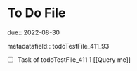 # To Do File

due:: 2022-08-30

metadatafield:: todoTestFile_411_93

- [ ] Task of todoTestFile_411 1 [[Query me]]
